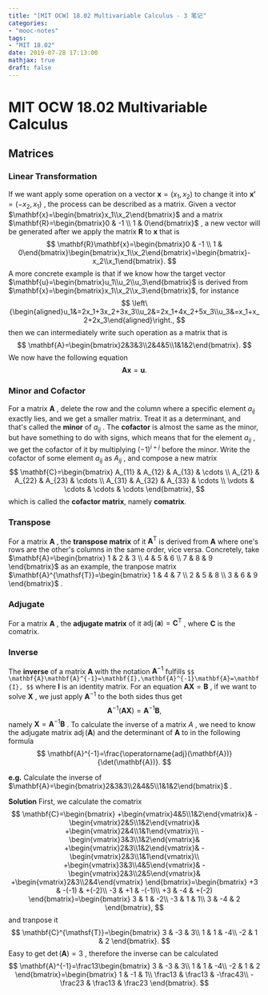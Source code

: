 ```yaml
---
title: "[MIT OCW] 18.02 Multivariable Calculus - 3 笔记"
categories:
- "mooc-notes"
tags:
- "MIT 18.02"
date: 2019-07-28 17:13:00
mathjax: true
draft: false
---
```

# MIT OCW 18.02 Multivariable Calculus
<!--more-->
## Matrices
### Linear Transformation
If we want apply some operation on a vector $\mathbf{x}=(x_1,x_2)$ to change it into $\mathbf{x'}=(-x_2,x_1)$ , the process can be described as a matrix.
Given a vector $\mathbf{x}=\begin{bmatrix}x_1\\x_2\end{bmatrix}$ and a matrix $\mathbf{R}=\begin{bmatrix}0 & -1 \\ 1 & 0\end{bmatrix}$ , a new vector will be generated after we apply the matrix $\mathbf{R}$ to $\mathbf{x}$ that is
$$
\mathbf{R}\mathbf{x}=\begin{bmatrix}0 & -1 \\ 1 & 0\end{bmatrix}\begin{bmatrix}x_1\\x_2\end{bmatrix}=\begin{bmatrix}-x_2\\x_1\end{bmatrix}.
$$
A more concrete example is that if we know how the target vector $\mathbf{u}=\begin{bmatrix}u_1\\u_2\\u_3\end{bmatrix}$ is derived from $\mathbf{x}=\begin{bmatrix}x_1\\x_2\\x_3\end{bmatrix}$, for instance
$$
\left\{\begin{aligned}u_1&=2x_1+3x_2+3x_3\\u_2&=2x_1+4x_2+5x_3\\u_3&=x_1+x_2+2x_3\end{aligned}\right.,
$$
then we can intermediately write such operation as a matrix that is
$$
\mathbf{A}=\begin{bmatrix}2&3&3\\2&4&5\\1&1&2\end{bmatrix}.
$$
We now have the following equation
$$
\mathbf{A}\mathbf{x}=\mathbf{u}.
$$
### Minor and Cofactor
For a matrix $\mathbf{A}$ , delete the row and the column where a specific element $a_{ij}$ exactly lies, and we get a smaller matrix. Treat it as a determinant, and that's called the **minor** of $a_{ij}$ .
The **cofactor** is almost the same as the minor, but have something to do with signs, which means that for the element $a_{ij}$ , we get the cofactor of it by multiplying $(-1)^{i+j}$ before the minor.
Write the cofactor of some element $a_{ij}$ as $A_{ij}$ , and compose a new matrix
$$
\mathbf{C}=\begin{bmatrix} A_{11} & A_{12} & A_{13} & \cdots \\ A_{21} & A_{22} & A_{23} & \cdots \\ A_{31} & A_{32} & A_{33} & \cdots \\ \vdots & \cdots & \cdots & \cdots \end{bmatrix},
$$
which is called the **cofactor matrix**, namely **comatrix**.

### Transpose
For a matrix $\mathbf{A}$ , the **transpose matrix** of it $\mathbf{A}^{\mathsf{T}}$ is derived from $\mathbf{A}$ where one's rows are the other's columns in the same order, vice versa.
Concretely, take $\mathbf{A}=\begin{bmatrix} 1 & 2 & 3 \\ 4 & 5 & 6 \\ 7 & 8 & 9 \end{bmatrix}$ as an example, the tranpose matrix $\mathbf{A}^{\mathsf{T}}=\begin{bmatrix} 1 & 4 & 7 \\ 2 & 5 & 8 \\ 3 & 6 & 9 \end{bmatrix}$ .

### Adjugate
For a matrix $\mathbf{A}$ , the **adjugate matrix** of it $\operatorname{adj}(\mathbf{a})=\mathbf{C}^{\mathsf{T}}$ , where $\mathbf{C}$ is the comatrix.

### Inverse
The **inverse** of a matrix $\mathbf{A}$ with the notation $\mathbf{A}^{-1}$ fulfills `
$$
\mathbf{A}\mathbf{A}^{-1}=\mathbf{I},\mathbf{A}^{-1}\mathbf{A}=\mathbf{I},
$$
` where $\mathbf{I}$ is an identity matrix.
For an equation $\mathbf{A}\mathbf{X}=\mathbf{B}$ , if we want to solve $\mathbf{X}$ , we just apply $\mathbf{A}^{-1}$ to the both sides thus get
$$
\mathbf{A}^{-1}(\mathbf{A}\mathbf{X})=\mathbf{A}^{-1}\mathbf{B},
$$
namely $\mathbf{X}=\mathbf{A}^{-1}\mathbf{B}$ .
To calculate the inverse of a matrix $A$ , we need to know the adjugate matrix $\operatorname{adj}(\mathbf{A})$ and the determinant of $\mathbf{A}$ to in the following formula
$$
\mathbf{A}^{-1}=\frac{\operatorname{adj}(\mathbf{A})}{\det(\mathbf{A})}.
$$

**e.g.** Calculate the inverse of $\mathbf{A}=\begin{bmatrix}2&3&3\\2&4&5\\1&1&2\end{bmatrix}$ .

**Solution**
First, we calculate the comatrix
$$
\mathbf{C}=\begin{bmatrix}
+\begin{vmatrix}4&5\\1&2\end{vmatrix}&
-\begin{vmatrix}2&5\\1&2\end{vmatrix}&
+\begin{vmatrix}2&4\\1&1\end{vmatrix}\\
-\begin{vmatrix}3&3\\1&2\end{vmatrix}&
+\begin{vmatrix}2&3\\1&2\end{vmatrix}&
-\begin{vmatrix}2&3\\1&1\end{vmatrix}\\
+\begin{vmatrix}3&3\\4&5\end{vmatrix}&
-\begin{vmatrix}2&3\\2&5\end{vmatrix}&
+\begin{vmatrix}2&3\\2&4\end{vmatrix}
\end{bmatrix}=\begin{bmatrix}
+3 & -(-1) & +(-2)\\
-3 & +1 & -(-1)\\
+3 & -4 & +(-2)
\end{bmatrix}=\begin{bmatrix}
3 & 1 & -2\\
-3 & 1 & 1\\
3 & -4 & 2
\end{bmatrix},
$$
and tranpose it
$$
\mathbf{C}^{\mathsf{T}}=\begin{bmatrix}
3 & -3 & 3\\
1 & 1 & -4\\
-2 & 1 & 2
\end{bmatrix}.
$$
Easy to get $\det(\mathbf{A})=3$ , therefore the inverse can be calculated
$$
\mathbf{A}^{-1}=\frac13\begin{bmatrix}
3 & -3 & 3\\
1 & 1 & -4\\
-2 & 1 & 2
\end{bmatrix}=\begin{bmatrix}
1 & -1 & 1\\
\frac13 & \frac13 & -\frac43\\
-\frac23 & \frac13 & \frac23
\end{bmatrix}.
$$
